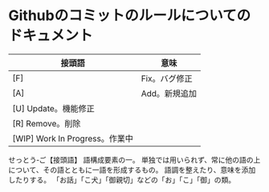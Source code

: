 # Githubのコミットのルールについてのドキュメント

|接頭語|意味|
|----|----|
|[F]|	Fix。バグ修正|
|[A]|	Add。新規追加|
|[U]	Update。機能修正|
|[R]	Remove。削除|
|[WIP]	Work In Progress。作業中|

せっとう‐ご【接頭語】
語構成要素の一。 単独では用いられず、常に他の語の上について、その語とともに一語を形成するもの。 語調を整えたり、意味を添加したりする。 「お話」「こ犬」「御親切」などの「お」「こ」「御」の類。